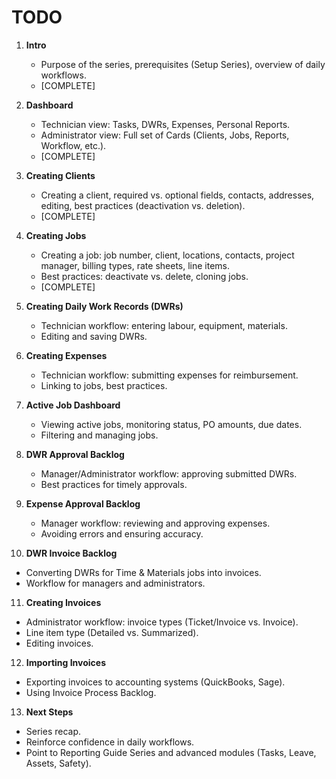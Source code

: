# TODO

1. **Intro**  
    - Purpose of the series, prerequisites (Setup Series), overview of daily workflows.
    - [COMPLETE]

2. **Dashboard**  
    - Technician view: Tasks, DWRs, Expenses, Personal Reports.  
    - Administrator view: Full set of Cards (Clients, Jobs, Reports, Workflow, etc.).
    - [COMPLETE]

3. **Creating Clients**  
    - Creating a client, required vs. optional fields, contacts, addresses, editing, best practices (deactivation vs. deletion).
    - [COMPLETE]

4. **Creating Jobs**  
    - Creating a job: job number, client, locations, contacts, project manager, billing types, rate sheets, line items.  
    - Best practices: deactivate vs. delete, cloning jobs.
    - [COMPLETE]

5. **Creating Daily Work Records (DWRs)**  
   - Technician workflow: entering labour, equipment, materials.  
   - Editing and saving DWRs.

6. **Creating Expenses**  
   - Technician workflow: submitting expenses for reimbursement.  
   - Linking to jobs, best practices.

7. **Active Job Dashboard**  
   - Viewing active jobs, monitoring status, PO amounts, due dates.  
   - Filtering and managing jobs.

8. **DWR Approval Backlog**  
   - Manager/Administrator workflow: approving submitted DWRs.  
   - Best practices for timely approvals.

9. **Expense Approval Backlog**  
   - Manager workflow: reviewing and approving expenses.  
   - Avoiding errors and ensuring accuracy.

10. **DWR Invoice Backlog**  
   - Converting DWRs for Time & Materials jobs into invoices.  
   - Workflow for managers and administrators.

11. **Creating Invoices**  
   - Administrator workflow: invoice types (Ticket/Invoice vs. Invoice).  
   - Line item type (Detailed vs. Summarized).  
   - Editing invoices.

12. **Importing Invoices**  
   - Exporting invoices to accounting systems (QuickBooks, Sage).  
   - Using Invoice Process Backlog.

13. **Next Steps**  
   - Series recap.  
   - Reinforce confidence in daily workflows.  
   - Point to Reporting Guide Series and advanced modules (Tasks, Leave, Assets, Safety).
